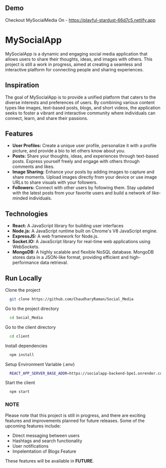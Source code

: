 ## Demo
Checkout MySocialMedia On -  https://playful-stardust-66d7c5.netlify.app

# MySocialApp

MySocialApp is a dynamic and engaging social media application that allows users to share their thoughts, ideas, and images with others. This project is still a work in progress, aimed at creating a seamless and interactive platform for connecting people and sharing experiences.

## Inspiration
The goal of MySocialApp is to provide a unified platform that caters to the diverse interests and preferences of users. By combining various content types like images, text-based posts, blogs, and short videos, the application seeks to foster a vibrant and interactive community where individuals can connect, learn, and share their passions.


## Features

- **User Profiles:** Create a unique user profile, personalize it with a profile picture, and provide a bio to let others know about you.
- **Posts:** Share your thoughts, ideas, and experiences through text-based posts. Express yourself freely and engage with others through comments and likes.
- **Image Sharing:** Enhance your posts by adding images to capture and share moments. Upload images directly from your device or use image URLs to share visuals with your followers.
- **Followers:** Connect with other users by following them. Stay updated with the latest posts from your favorite users and build a network of like-minded individuals.



## Technologies

- **React:** A JavaScript library for building user interfaces
- **Node.js:** A JavaScript runtime built on Chrome's V8 JavaScript engine.
- **ExpressJS:** A web framework for Node.js.
- **Socket.IO:** A JavaScript library for real-time web applications using WebSockets.
- **MongoDB:** A highly scalable and flexible NoSQL database. MongoDB stores data in a JSON-like format, providing efficient and high-performance data retrieval.


## Run Locally

Clone the project

```bash
  git clone https://github.com/ChaudharyRaman/Social_Media
```

Go to the project directory

```bash
  cd Social_Media
```
Go to the client directory

```bash
  cd client
```

Install dependencies

```bash
  npm install
```
Setup Environment Variable (.env)

```bash
  REACT_APP_SERVER_BASE_ADDR=https://socialapp-backend-bpe1.onrender.com
```

Start the client

```bash
  npm start
```

### NOTE
Please note that this project is still in progress, and there are exciting features and improvements planned for future releases. Some of the upcoming features include:

- Direct messaging between users
- Hashtags and search functionality
- User notifications
- Impelemtation of Blogs Feature

These features will be available in **FUTURE**.


